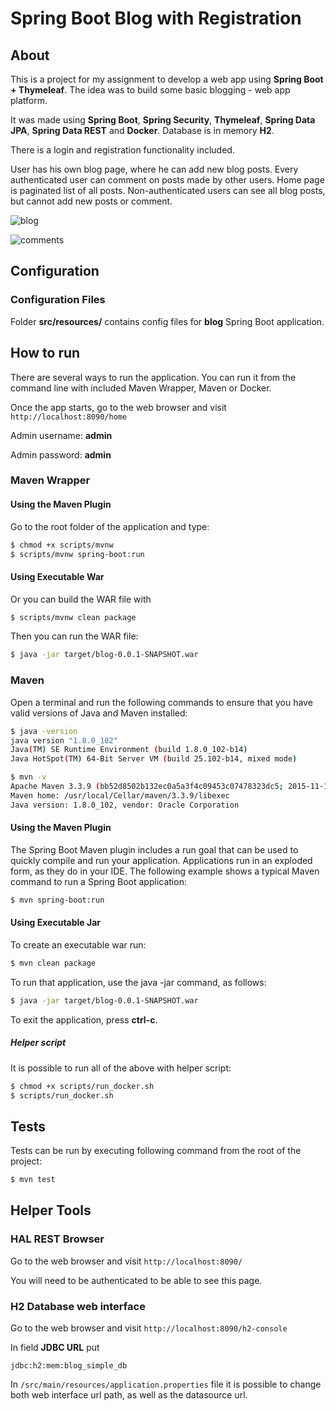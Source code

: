 # Spring Boot Blog with Registration

## About

This is a project for my assignment to develop a web app using **Spring Boot + Thymeleaf**. 
The idea was to build some basic blogging - web app platform.

It was made using **Spring Boot**, **Spring Security**, **Thymeleaf**, **Spring Data JPA**, **Spring Data REST** and **Docker**. 
Database is in memory **H2**.

There is a login and registration functionality included.

User has his own blog page, where he can add new blog posts. 
Every authenticated user can comment on posts made by other users.
Home page is paginated list of all posts.
Non-authenticated users can see all blog posts, but cannot add new posts or comment.

![blog](https://user-images.githubusercontent.com/51760268/63881351-52c0d980-c9d8-11e9-838a-cbba1c7a1f70.jpg)


![comments](https://user-images.githubusercontent.com/51760268/63881440-84d23b80-c9d8-11e9-9d59-fb7c440ed8e8.jpg)

## Configuration

### Configuration Files

Folder **src/resources/** contains config files for **blog** Spring Boot application.

## How to run

There are several ways to run the application. You can run it from the command line with included Maven Wrapper, Maven or Docker. 

Once the app starts, go to the web browser and visit `http://localhost:8090/home`

Admin username: **admin**

Admin password: **admin**

### Maven Wrapper

#### Using the Maven Plugin

Go to the root folder of the application and type:
```bash
$ chmod +x scripts/mvnw
$ scripts/mvnw spring-boot:run
```

#### Using Executable War

Or you can build the WAR file with 
```bash
$ scripts/mvnw clean package
``` 

Then you can run the WAR file:
```bash
$ java -jar target/blog-0.0.1-SNAPSHOT.war
```

### Maven

Open a terminal and run the following commands to ensure that you have valid versions of Java and Maven installed:

```bash
$ java -version
java version "1.8.0_102"
Java(TM) SE Runtime Environment (build 1.8.0_102-b14)
Java HotSpot(TM) 64-Bit Server VM (build 25.102-b14, mixed mode)
```

```bash
$ mvn -v
Apache Maven 3.3.9 (bb52d8502b132ec0a5a3f4c09453c07478323dc5; 2015-11-10T16:41:47+00:00)
Maven home: /usr/local/Cellar/maven/3.3.9/libexec
Java version: 1.8.0_102, vendor: Oracle Corporation
```

#### Using the Maven Plugin

The Spring Boot Maven plugin includes a run goal that can be used to quickly compile and run your application. 
Applications run in an exploded form, as they do in your IDE. 
The following example shows a typical Maven command to run a Spring Boot application:
 
```bash
$ mvn spring-boot:run
``` 

#### Using Executable Jar

To create an executable war run:

```bash
$ mvn clean package
``` 

To run that application, use the java -jar command, as follows:

```bash
$ java -jar target/blog-0.0.1-SNAPSHOT.war
```

To exit the application, press **ctrl-c**.

##### Helper script

It is possible to run all of the above with helper script:

```bash
$ chmod +x scripts/run_docker.sh
$ scripts/run_docker.sh
```

## Tests

Tests can be run by executing following command from the root of the project:

```bash
$ mvn test
```

## Helper Tools

### HAL REST Browser

Go to the web browser and visit `http://localhost:8090/`

You will need to be authenticated to be able to see this page.

### H2 Database web interface

Go to the web browser and visit `http://localhost:8090/h2-console`

In field **JDBC URL** put 
```
jdbc:h2:mem:blog_simple_db
```

In `/src/main/resources/application.properties` file it is possible to change both
web interface url path, as well as the datasource url.

